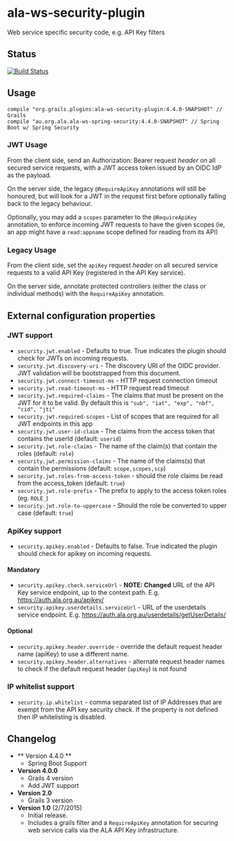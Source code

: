 # ala-ws-security-plugin
Web service specific security code, e.g. API Key filters

## Status
[![Build Status](https://travis-ci.org/AtlasOfLivingAustralia/ala-ws-security-plugin.svg?branch=master)](https://travis-ci.org/AtlasOfLivingAustralia/ala-ws-security-plugin)

## Usage
```
compile "org.grails.plugins:ala-ws-security-plugin:4.4.0-SNAPSHOT" // Grails
compile "au.org.ala.ala-ws-spring-security:4.4.0-SNAPSHOT" // Spring Boot w/ Spring Security
```

### JWT Usage

From the client side, send an Authorization: Bearer request _header_ on all secured service requests, with a JWT access token issued by an OIDC IdP as the payload.

On the server side, the legacy `@RequireApiKey` annotations will still be honoured, but will
look for a JWT in the request first before optionally falling back to the legacy behaviour.

Optionally, you may add a `scopes` parameter to the `@RequireApiKey` annotation, to enforce incoming JWT
requests to have the given scopes (ie, an app might have a `read:appname` scope defined for reading from its API)

### Legacy Usage

From the client side, set the ```apiKey``` request _header_  on all secured service requests to a valid API Key (registered in the API Key service).

On the server side, annotate protected controllers (either the class or individual methods) with the ```RequireApiKey``` annotation.

## External configuration properties

### JWT support
- ```security.jwt.enabled``` - Defaults to true.  True indicates the plugin should check for JWTs on incoming requests.
- ```security.jwt.discovery-uri``` - The discovery URI of the OIDC provider.  JWT validation will be bootstrapped from this document.
- ```security.jwt.connect-timeout-ms``` - HTTP request connection timeout
- ```security.jwt.read-timeout-ms``` - HTTP request read timeout
- ```security.jwt.required-claims``` - The claims that must be present on the JWT for it to be valid.  By default this is `"sub", "iat", "exp", "nbf", "cid", "jti"`
- ```security.jwt.required-scopes``` - List of scopes that are required for all JWT endpoints in this app
- ```security.jwt.user-id-claim``` - The claims from the access token that contains the userId (default: `userid`)
- ```security.jwt.role-claims``` - The name of the claim(s) that contain the roles (default: `role`)
- ```security.jwt.permission-claims``` - The name of the claims(s) that contain the permissions (default: `scope,scopes,scp`)
- ```security.jwt.roles-from-access-token``` - should the role claims be read from the access_token (default: `true`)
- ```security.jwt.role-prefix``` - The prefix to apply to the access token roles (eg. `ROLE_`)
- ```security.jwt.role-to-uppercase``` - Should the role be converted to upper case (default: `true`)

### ApiKey support
- ```security.apikey.enabled``` - Defaults to false. True indicated the plugin should check for apikey on incoming requests.

#### Mandatory
- ```security.apikey.check.serviceUrl``` - **NOTE:  Changed** URL of the API Key service endpoint, up to the context path. E.g. https://auth.ala.org.au/apikey/
- ```security.apikey.userdetails.serviceUrl``` - URL of the userdetails service endpoint. E.g. https://auth.ala.org.au/userdetails/getUserDetails/
#### Optional
- ```security.apikey.header.override``` - override the default request header name (apiKey) to use a different name.
- ```security.apikey.header.alternatives``` - alternate request header names to check if the default request header (`apiKey`) is not found

### IP whitelist support
- ```security.ip.whitelist``` - comma separated list of IP Addresses that are exempt from the API key security check. If the property is not defined then IP whitelisting is disabled.

## Changelog
- ** Version 4.4.0 **
  - Spring Boot Support
- **Version 4.0.0**
  - Grails 4 version
  - Add JWT support
- **Version 2.0**
  - Grails 3 version
- **Version 1.0** (2/7/2015)
  - Initial release.
  - Includes a grails filter and a ```RequireApiKey``` annotation for securing web service calls via the ALA API Key infrastructure.
